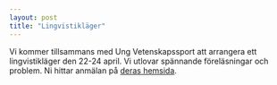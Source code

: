 ```yaml
---
layout: post
title: "Lingvistikläger"
---
```


Vi kommer tillsammans med Ung Vetenskapssport att arrangera ett lingvistikläger den 22-24 april. Vi utlovar spännande föreläsningar och problem. Ni hittar anmälan på 
[deras hemsida](https://ungvetenskapssport.se/blog/2022/03/13/linglager/).
